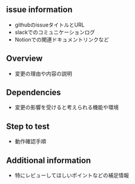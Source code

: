 ## issue information

* githubのissueタイトルとURL
* slackでのコミュニケーションログ
* Notionでの関連ドキュメントリンクなど

## Overview

* 変更の理由や内容の説明

## Dependencies

* 変更の影響を受けると考えられる機能や環境


## Step to test
* 動作確認手順

## Additional information
* 特にレビューしてほしいポイントなどの補足情報
